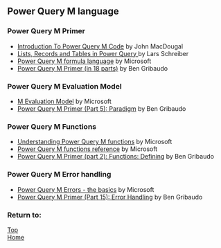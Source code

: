 ## Power Query M language

### Power Query M Primer

- [Introduction To Power Query M Code](https://www.howtoexcel.org/power-query/m-code/) by John MacDougal
- [Lists, Records and Tables in Power Query ](https://ssbi-blog.de/lists-records-and-tables-in-power-query-how-when-and-why/) by Lars Schreiber
- [Power Query M formula language](https://docs.microsoft.com/en-gb/powerquery-m/) by Microsoft
- [Power Query M Primer (in 18 parts)](https://bengribaudo.com/blog/2017/11/17/4107/power-query-m-primer-part1-introduction-simple-expressions-let) by Ben Gribaudo

### Power Query M Evaluation Model

- [M Evaluation Model](https://docs.microsoft.com/en-gb/powerquery-m/evaluation-model) by Microsoft
- [Power Query M Primer (Part 5): Paradigm](https://bengribaudo.com/blog/2018/02/28/4391/power-query-m-primer-part5-paradigm) by Ben Gribaudo

### Power Query M Functions

- [Understanding Power Query M functions](https://docs.microsoft.com/en-gb/powerquery-m/understanding-power-query-m-functions) by Microsoft
- [Power Query M functions reference](https://docs.microsoft.com/en-gb/powerquery-m/power-query-m-function-reference) by Microsoft
- [Power Query M Primer (part 2):
Functions: Defining](https://bengribaudo.com/blog/2017/11/28/4199/power-query-m-primer-part2-functions-defining) by Ben Gribaudo

### Power Query M Error handling

- [Power Query M Errors - the basics](https://docs.microsoft.com/en-gb/powerquery-m/errors) by Microsoft
- [Power Query M Primer (Part 15): Error Handling](https://bengribaudo.com/blog/2020/01/15/4883/power-query-m-primer-part-15-error-handling) by Ben Gribaudo

### Return to: 
[Top](#power-query-m-language)   
[Home](/.)
